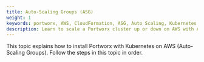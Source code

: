 ```yaml
---
title: Auto-Scaling Groups (ASG)
weight: 1
keywords: portworx, AWS, CloudFormation, ASG, Auto Scaling, Kubernetes
description: Learn to scale a Portworx cluster up or down on AWS with Auto Scaling. Use our tips and tricks to make it simple!
---
```


This topic explains how to install Portworx with Kubernetes on AWS (Auto-Scaling Groups). Follow the steps in this topic in order.
